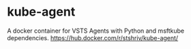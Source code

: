 # kube-agent

A docker container for VSTS Agents with Python and msftkube dependencies.
https://hub.docker.com/r/stshriv/kube-agent/
